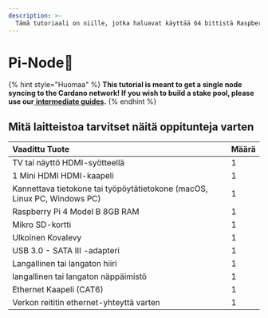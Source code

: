 ```yaml
---
description: >-
  Tämä tutoriaali on niille, jotka haluavat käyttää 64 bittistä Raspberry Pi OS(Raspbian) käyttöjärjestelmää työpöytäympäristössä.
---
```


# Pi-Node🍓

{% hint style="Huomaa" %}
**This tutorial is meant to get a single node syncing to the Cardano network! If you wish to build a stake pool, please use our**[ **intermediate guides**](../../intermediate-guide/pi-pool-tutorial/pi-node/)**.**
{% endhint %}

## Mitä laitteistoa tarvitset näitä oppitunteja varten

| Vaadittu Tuote                                                               | Määrä |
|:---------------------------------------------------------------------------- |:----- |
| TV tai näyttö HDMI-syötteellä                                                | 1     |
| 1 Mini HDMI HDMI-kaapeli                                                     | 1     |
| Kannettava tietokone tai työpöytätietokone \(macOS, Linux PC, Windows PC\) | 1     |
| Raspberry Pi 4 Model B 8GB RAM                                               | 1     |
| Mikro SD-kortti                                                              | 1     |
| Ulkoinen Kovalevy                                                            | 1     |
| USB 3.0 - SATA III -adapteri                                                 | 1     |
| Langallinen tai langaton hiiri                                               | 1     |
| langallinen tai langaton näppäimistö                                         | 1     |
| Ethernet Kaapeli \(CAT6\)                                                  | 1     |
| Verkon reititin ethernet-yhteyttä varten                                     | 1     |

